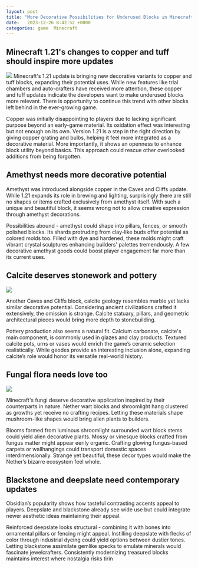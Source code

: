 ```yaml
---
layout: post
title: "More Decorative Possibilities for Underused Blocks in Minecraft"
date:   2023-12-26 8:42:52 +0000
categories: game  Minecraft
---
```


## Minecraft 1.21's changes to copper and tuff should inspire more updates
![](https://static0.gamerantimages.com/wordpress/wp-content/uploads/2022/08/Amethyst2.jpg)
Minecraft's 1.21 update is bringing new decorative variants to copper and tuff blocks, expanding their potential uses. While new features like trial chambers and auto-crafters have received more attention, these copper and tuff updates indicate the developers want to make underused blocks more relevant. There is opportunity to continue this trend with other blocks left behind in the ever-growing game.

Copper was initially disappointing to players due to lacking significant purpose beyond an early-game material. Its oxidation effect was interesting but not enough on its own. Version 1.21 is a step in the right direction by giving copper grating and bulbs, helping it feel more integrated as a decorative material. More importantly, it shows an openness to enhance block utility beyond basics. This approach could rescue other overlooked additions from being forgotten.

## Amethyst needs more decorative potential

Amethyst was introduced alongside copper in the Caves and Cliffs update. While 1.21 expands its role in brewing and lighting, surprisingly there are still no shapes or items crafted exclusively from amethyst itself. With such a unique and beautiful block, it seems wrong not to allow creative expression through amethyst decorations.

Possibilities abound - amethyst could shape into pillars, fences, or smooth polished blocks. Its shards protruding from clay-like buds offer potential as colored molds too. Filled with dye and hardened, these molds might craft vibrant crystal sculptures enhancing builders' palettes tremendously. A few decorative amethyst goods could boost player engagement far more than its current uses.

## Calcite deserves stonework and pottery
![](https://static0.gamerantimages.com/wordpress/wp-content/uploads/2023/12/minecraft-1-21-copper-in-a-trial-chamber.jpg)

Another Caves and Cliffs block, calcite geology resembles marble yet lacks similar decorative potential. Considering ancient civilizations crafted it extensively, the omission is strange. Calcite statuary, pillars, and geometric architectural pieces would bring more depth to stonebuilding.

Pottery production also seems a natural fit. Calcium carbonate, calcite's main component, is commonly used in glazes and clay products. Textured calcite pots, urns or vases would enrich the game’s ceramic selection realistically. While geodes provide an interesting inclusion alone, expanding calcite’s role would honor its versatile real-world history.

## Fungal flora needs love too
![](https://akm-img-a-in.tosshub.com/sites/itgaming/resources/202312/untitled-design-52261223110108.png)

Minecraft's fungi deserve decorative application inspired by their counterparts in nature. Nether wart blocks and shroomlight hang clustered as growths yet receive no crafting recipes. Letting these materials shape mushroom-like shapes would bring alien plants to builders.

Blooms formed from luminous shroomlight surrounded wart block stems could yield alien decorative plants. Mossy or vinesque blocks crafted from fungus matter might appear eerily organic. Crafting glowing fungus-based carpets or wallhangings could transport domestic spaces interdimensionally. Strange yet beautiful, these decor types would make the Nether’s bizarre ecosystem feel whole.

## Blackstone and deepslate need contemporary updates

Obsidian’s popularity shows how tasteful contrasting accents appeal to players. Deepslate and blackstone already see wide use but could integrate newer aesthetic ideas maintaining their appeal.

Reinforced deepslate looks structural - combining it with bones into ornamental pillars or fencing might appeal. Instilling deepslate with flecks of color through industrial dyeing could yield options between dustier tones. Letting blackstone assimilate gemlike specks to emulate minerals would fascinate jewelcrafters. Consistently modernizing treasured blocks maintains interest where nostalgia risks tirin